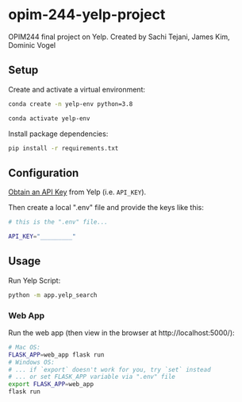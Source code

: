 # opim-244-yelp-project
OPIM244 final project on Yelp. Created by Sachi Tejani, James Kim, Dominic Vogel

## Setup

Create and activate a virtual environment:
```sh
conda create -n yelp-env python=3.8

conda activate yelp-env
```

Install package dependencies:

```sh
pip install -r requirements.txt
```

## Configuration
[Obtain an API Key](https://www.yelp.com/developers/documentation/v3/authentication) from Yelp (i.e. `API_KEY`).

Then create a local ".env" file and provide the keys like this:

```sh
# this is the ".env" file...

API_KEY="_________"
```

## Usage 
Run Yelp Script:

```sh
python -m app.yelp_search
```

### Web App

Run the web app (then view in the browser at http://localhost:5000/):

```sh
# Mac OS:
FLASK_APP=web_app flask run
# Windows OS:
# ... if `export` doesn't work for you, try `set` instead
# ... or set FLASK_APP variable via ".env" file
export FLASK_APP=web_app
flask run
```


